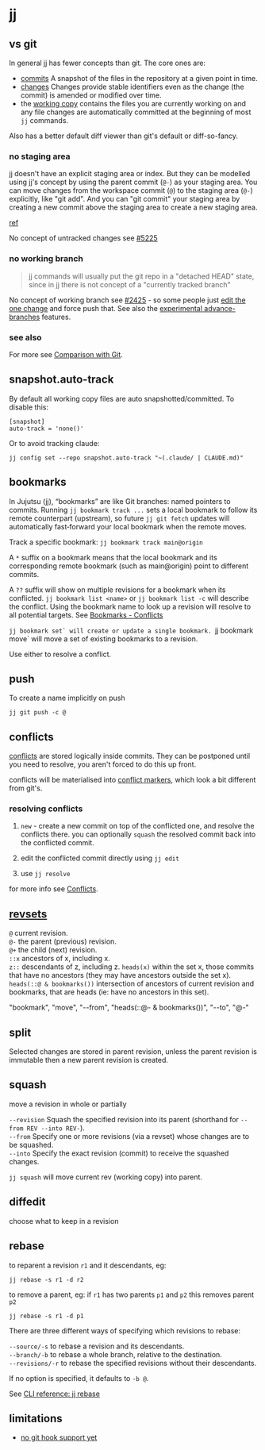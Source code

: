 # jj

## vs git

In general jj has fewer concepts than git. The core ones are:

- [commits](https://jj-vcs.github.io/jj/latest/glossary/#commit) A snapshot of the files in the repository at a given point in time.
- [changes](https://jj-vcs.github.io/jj/latest/glossary/#change) Changes provide stable identifiers even as the change (the commit) is amended or modified over time.
- the [working copy](https://jj-vcs.github.io/jj/latest/working-copy/) contains the files you are currently working on and any file changes are automatically committed at the beginning of most `jj` commands.

Also has a better default diff viewer than git's default or diff-so-fancy.

### no staging area

jj doesn't have an explicit staging area or index. But they can be modelled using jj's concept by using the parent commit (`@-`) as your staging area. You can move changes from the workspace commit (`@`) to the staging area (`@-`) explicitly, like "git add". And you can "git commit" your staging area by creating a new commit above the staging area to create a new staging area.

[ref](https://news.ycombinator.com/item?id=44657764)

No concept of untracked changes see [#5225](https://github.com/jj-vcs/jj/issues/5225#issuecomment-2868938712)

### no working branch

> jj commands will usually put the git repo in a "detached HEAD" state, since in jj there is not concept of a "currently tracked branch"

No concept of working branch see [#2425](https://github.com/jj-vcs/jj/discussions/2425) - so some people just [edit the one change](https://github.com/jj-vcs/jj/discussions/2425#discussioncomment-9193689) and force push that. See also the [experimental advance-branches](https://github.com/jj-vcs/jj/discussions/3549) features.

### see also

For more see [Comparison with Git](https://jj-vcs.github.io/jj/latest/git-comparison/).

## snapshot.auto-track

By default all working copy files are auto snapshotted/committed. To disable this:

```
[snapshot]
auto-track = 'none()'
```

Or to avoid tracking claude:

```
jj config set --repo snapshot.auto-track "~(.claude/ | CLAUDE.md)"
```

## bookmarks

In Jujutsu (jj), “bookmarks” are like Git branches: named pointers to commits.
Running `jj bookmark track ...` sets a local bookmark to follow its remote counterpart (upstream), so future `jj git fetch` updates will automatically fast‑forward your local bookmark when the remote moves.

Track a specific bookmark: `jj bookmark track main@origin`

A `*` suffix on a bookmark means that the local bookmark and its corresponding remote bookmark (such as main@origin) point to different commits.

A `??` suffix will show on multiple revisions for a bookmark when its conflicted. `jj bookmark list <name>` or `jj bookmark list -c` will describe the conflict. Using the bookmark name to look up a revision will resolve to all potential targets. See [Bookmarks - Conflicts](https://jj-vcs.github.io/jj/latest/bookmarks/#conflicts)

``jj bookmark set` will create or update a single bookmark.
``jj bookmark move` will move a set of existing bookmarks to a revision.

Use either to resolve a conflict.

## push

To create a name implicitly on push

```
jj git push -c @
```

## conflicts

[conflicts](https://jj-vcs.github.io/jj/latest/conflicts/) are stored logically inside commits. They can be postponed until you need to resolve, you aren't forced to do this up front.

conflicts will be materialised into [conflict markers](https://jj-vcs.github.io/jj/latest/conflicts/#conflict-markers), which look a bit different from git's.

### resolving conflicts

1. `new` - create a new commit on top of the conflicted one, and resolve the conflicts there. you can optionally `squash` the resolved commit back into the conflicted commit.

2. edit the conflicted commit directly using `jj edit`

3. use `jj resolve`

for more info see [Conflicts](https://jj-vcs.github.io/jj/latest/working-copy/#conflicts).

## [revsets](https://jj-vcs.github.io/jj/latest/revsets/)

`@` current revision.  
`@-` the parent (previous) revision.  
`@+` the child (next) revision.  
`::x` ancestors of x, including x.  
`z::` descendants of z, including z.
`heads(x)` within the set x, those commits that have no ancestors (they may have ancestors outside the set x).  
`heads(::@ & bookmarks())` intersection of ancestors of current revision and bookmarks, that are heads (ie: have no ancestors in this set).

"bookmark", "move", "--from", "heads(::@- & bookmarks())", "--to", "@-"

## split

Selected changes are stored in parent revision, unless the parent revision is immutable then a new parent revision is created.

## squash

move a revision in whole or partially

`--revision` Squash the specified revision into its parent (shorthand for `--from REV --into REV-`).  
`--from` Specify one or more revisions (via a revset) whose changes are to be squashed.  
`--into` Specify the exact revision (commit) to receive the squashed changes.

`jj squash` will move current rev (working copy) into parent.

## diffedit

choose what to keep in a revision

## rebase

to reparent a revision `r1` and it descendants, eg:

```
jj rebase -s r1 -d r2
```

to remove a parent, eg: if `r1` has two parents `p1` and `p2` this removes parent `p2`

```
jj rebase -s r1 -d p1
```

There are three different ways of specifying which revisions to rebase:

`--source/-s` to rebase a revision and its descendants.  
`--branch/-b` to rebase a whole branch, relative to the destination.  
`--revisions/-r` to rebase the specified revisions without their descendants.

If no option is specified, it defaults to `-b @`.

See [CLI reference: jj rebase](https://jj-vcs.github.io/jj/latest/cli-reference/#jj-rebase)

## limitations

- [no git hook support yet](https://github.com/jj-vcs/jj/discussions/403)
